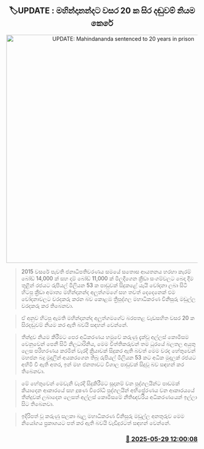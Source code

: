 <p align='center'><b><h2 align='center' title='UPDATE: Mahindananda sentenced to 20 years in prison'>🏷UPDATE : මහින්දානන්දට වසර 20 ක සිර දඬුවම් නියම කෙරේ</h2></b></p>
<p align='center'><img src='https://helakuru.sgp1.cdn.digitaloceanspaces.com/esana/images/lib/mahindananda-aluthgamage-archived.jpg' width='600' alt='UPDATE: Mahindananda sentenced to 20 years in prison'></p>

> 2015 වසරේ පැවති ජනාධිපතිවරණය සමයේ සතො​ස ආයතනය හරහා කැරම් බෝඩ් 14,000 ක් සහ දාම් බෝඩ් 11,000 ක් මිලදීගෙන ක්‍රීඩා සංගම්වලට බෙදා දීම තුළින් රජයට රුපියල් මිලියන 53 ක පාඩුවක් සිදුකළේ යැයි චෝදනා ලබා සිටි හිටපු ක්‍රීඩා අමාත්‍ය මහින්දානන්ද අලුත්ගමගේ සහ තවත් දෙදෙනෙක් එම චෝදනාවලට වරදකරු කරන බව කොළඹ ත්‍රිපුද්ගල මහාධිකරණ විනිසුරු මඩුල්ල වරදකරු කර තිබෙනවා.

> ඒ අනුව හිටපු ඇමති මහින්දානන්ද අලුත්ගමගේට බරපතළ වැඩසහිත වසර 20 ක සිරදඬුවම් නියම කර ඇති බවයි සඳහන් වෙන්නේ.

> තීන්දුව නියම කිරීමට පෙර අධිකරණය හමුවේ කරුණු දැක්වූ අල්ලස් කොමිසම වෙනුවෙන් පෙනී සිටි නිලධාරිනිය, මෙම විත්තිකරුවන් තම ධූරයේ බලතල අයුතු ලෙස පරිහරණය කරමින් වැරදි ක්‍රියාවක් සිදුකර ඇති බවත් මෙම වරද හේතුවෙන් මහජන බදු මුදලින් අයකරගෙන තිබූ රුපියල් මිලියන 53 කට අධික මුදලක් රජයට අහිමි වී ඇති අතර, ඉන් මහ ජනතාවට විශාල පාඩුවක් සිදුවූ බව සඳහන් කර තිබෙනවා.

> මේ හේතුවෙන් මෙවැනි වැරදි සිදුකිරීමට සූදානම් වන පුද්ගලයින්ට පාඩමක් කියාදෙන ආකාරයේ සහ දූෂණ විරෝධී පුද්ගලයින් අභිප්‍රේරණය වන ආකාරයයේ තීන්දුවක් ලබාදෙන ලෙසත් අල්ලස් කොමිසමේ නීතිඥවරිය අධිකරණයෙන් ඉල්ලා සිට තිබෙනවා.

> ඉදිරිපත් වූ කරුණු සලකා බැලූ මහාධිකරණ විනිසුරු මඩුල්ල අනතුරුව මෙම නියෝගය ප්‍රකාශයට පත් කර ඇති බවයි වැඩිදුරටත් සඳහන් වෙන්නේ.



<h3 align='right'><a href='https://www.helakuru.lk/esana/p/110531/'>📅 2025-05-29 12:00:08</a></h3>
